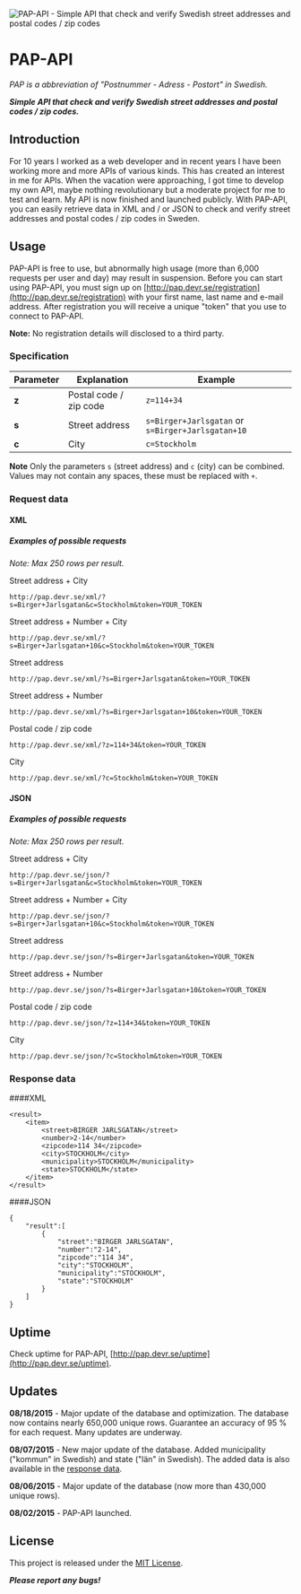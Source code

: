 ![PAP-API - Simple API that check and verify Swedish street addresses and postal codes / zip codes](http://pap.devr.se/pap-api-main.png)

# PAP-API
*PAP is a abbreviation of "Postnummer - Adress - Postort" in Swedish.*

**_Simple API that check and verify Swedish street addresses and postal codes / zip codes._**

## Introduction

For 10 years I worked as a web developer and in recent years I have been working more and more APIs of various kinds. This has created an interest in me for APIs.
When the vacation were approaching, I got time to develop my own API, maybe nothing revolutionary but a moderate project for me to test and learn.
My API is now finished and launched publicly. With PAP-API, you can easily retrieve data in XML and / or JSON to check and verify street addresses and postal codes / zip codes in Sweden.

## Usage

PAP-API is free to use, but abnormally high usage (more than 6,000 requests per user and day) may result in suspension. Before you can start using PAP-API, you must sign up on [http://pap.devr.se/registration](http://pap.devr.se/registration) with your first name, last name and e-mail address. After registration you will receive a unique "token" that you use to connect to PAP-API.

**Note:** No registration details will disclosed to a third party.

### Specification

Parameter|Explanation|Example
---|---|---
**z**|Postal code / zip code|`z=114+34`
**s**|Street address|`s=Birger+Jarlsgatan` or `s=Birger+Jarlsgatan+10`
**c**|City|`c=Stockholm`

**Note** Only the parameters `s` (street address) and `c` (city) can be combined. Values may not contain any spaces, these must be replaced with `+`.

### Request data

#### XML

##### Examples of possible requests

*Note: Max 250 rows per result.*

Street address + City

`http://pap.devr.se/xml/?s=Birger+Jarlsgatan&c=Stockholm&token=YOUR_TOKEN`

Street address + Number + City

`http://pap.devr.se/xml/?s=Birger+Jarlsgatan+10&c=Stockholm&token=YOUR_TOKEN`

Street address

`http://pap.devr.se/xml/?s=Birger+Jarlsgatan&token=YOUR_TOKEN`

Street address + Number

`http://pap.devr.se/xml/?s=Birger+Jarlsgatan+10&token=YOUR_TOKEN`

Postal code / zip code

`http://pap.devr.se/xml/?z=114+34&token=YOUR_TOKEN`

City

`http://pap.devr.se/xml/?c=Stockholm&token=YOUR_TOKEN`

#### JSON

##### Examples of possible requests

*Note: Max 250 rows per result.*

Street address + City

`http://pap.devr.se/json/?s=Birger+Jarlsgatan&c=Stockholm&token=YOUR_TOKEN`

Street address + Number + City

`http://pap.devr.se/json/?s=Birger+Jarlsgatan+10&c=Stockholm&token=YOUR_TOKEN`

Street address

`http://pap.devr.se/json/?s=Birger+Jarlsgatan&token=YOUR_TOKEN`

Street address + Number

`http://pap.devr.se/json/?s=Birger+Jarlsgatan+10&token=YOUR_TOKEN`

Postal code / zip code

`http://pap.devr.se/json/?z=114+34&token=YOUR_TOKEN`

City

`http://pap.devr.se/json/?c=Stockholm&token=YOUR_TOKEN`

### Response data

####XML

```
<result>
	<item>
		<street>BIRGER JARLSGATAN</street>
		<number>2-14</number>
		<zipcode>114 34</zipcode>
		<city>STOCKHOLM</city>
		<municipality>STOCKHOLM</municipality>
		<state>STOCKHOLM</state>		
	</item>
</result>
```

####JSON

```
{
	"result":[
		{
			"street":"BIRGER JARLSGATAN",
			"number":"2-14",
			"zipcode":"114 34",
			"city":"STOCKHOLM",
			"municipality":"STOCKHOLM",
			"state":"STOCKHOLM"			
		}
	]
}
```

## Uptime

Check uptime for PAP-API, [http://pap.devr.se/uptime](http://pap.devr.se/uptime).

## Updates

**08/18/2015** - Major update of the database and optimization. The database now contains nearly 650,000 unique rows. Guarantee an accuracy of 95 % for each request. Many updates are underway.

**08/07/2015** - New major update of the database. Added municipality ("kommun" in Swedish) and state ("län" in Swedish). The added data is also available in the [response data](https://github.com/aliasnille/pap-api#response-data).

**08/06/2015** - Major update of the database (now more than 430,000 unique rows).

**08/02/2015** - PAP-API launched.

## License

This project is released under the [MIT License](https://github.com/aliasnille/pap-api/blob/master/LICENSE).

**_Please report any bugs!_**
